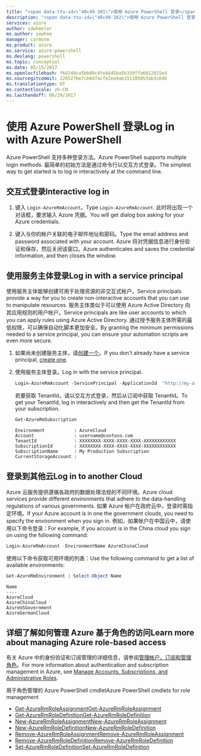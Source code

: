 ```yaml
---
title: "<span data-ttu-id=\"40c49-101\">使用 Azure PowerShell 登录</span><span class=\"sxs-lookup\"><span data-stu-id=\"40c49-101\">Log in with Azure PowerShell</span></span>"
description: "<span data-ttu-id=\"40c49-102\">使用 Azure PowerShell 登录</span><span class=\"sxs-lookup\"><span data-stu-id=\"40c49-102\">Log in with Azure PowerShell</span></span>"
services: azure
author: sdwheeler
ms.author: sewhee
manager: carmonm
ms.product: azure
ms.service: azure-powershell
ms.devlang: powershell
ms.topic: conceptual
ms.date: 05/15/2017
ms.openlocfilehash: f6d249ca5bb09c4fe8445ba5b339ffa6012815ed
ms.sourcegitcommit: 226527be7cb647acfe2ea9ab151185053ab3c6db
ms.translationtype: HT
ms.contentlocale: zh-CN
ms.lasthandoff: 06/29/2017
---
```

# <span data-ttu-id="40c49-103">使用 Azure PowerShell 登录</span><span class="sxs-lookup"><span data-stu-id="40c49-103">Log in with Azure PowerShell</span></span>
<a id="log-in-with-azure-powershell" class="xliff"></a>

<span data-ttu-id="40c49-104">Azure PowerShell 支持多种登录方法。</span><span class="sxs-lookup"><span data-stu-id="40c49-104">Azure PowerShell supports multiple login methods.</span></span> <span data-ttu-id="40c49-105">最简单的初始方法是通过命令行以交互方式登录。</span><span class="sxs-lookup"><span data-stu-id="40c49-105">The simplest way to get started is to log in interactively at the command line.</span></span>

## <span data-ttu-id="40c49-106">交互式登录</span><span class="sxs-lookup"><span data-stu-id="40c49-106">Interactive log in</span></span>
<a id="interactive-log-in" class="xliff"></a>

1. <span data-ttu-id="40c49-107">键入 `Login-AzureRmAccount`。</span><span class="sxs-lookup"><span data-stu-id="40c49-107">Type `Login-AzureRmAccount`.</span></span> <span data-ttu-id="40c49-108">此时将出现一个对话框，要求输入 Azure 凭据。</span><span class="sxs-lookup"><span data-stu-id="40c49-108">You will get dialog box asking for your Azure credentials.</span></span>

2. <span data-ttu-id="40c49-109">键入与你的帐户关联的电子邮件地址和密码。</span><span class="sxs-lookup"><span data-stu-id="40c49-109">Type the email address and password associated with your account.</span></span> <span data-ttu-id="40c49-110">Azure 将对凭据信息进行身份验证和保存，然后关闭该窗口。</span><span class="sxs-lookup"><span data-stu-id="40c49-110">Azure authenticates and saves the credential information, and then closes the window.</span></span>

## <span data-ttu-id="40c49-111">使用服务主体登录</span><span class="sxs-lookup"><span data-stu-id="40c49-111">Log in with a service principal</span></span>
<a id="log-in-with-a-service-principal" class="xliff"></a>

<span data-ttu-id="40c49-112">使用服务主体能够创建可用于处理资源的非交互式帐户。</span><span class="sxs-lookup"><span data-stu-id="40c49-112">Service principals provide a way for you to create non-interactive accounts that you can use to manipulate resources.</span></span> <span data-ttu-id="40c49-113">服务主体类似于可以使用 Azure Active Directory 向其应用规则的用户帐户。</span><span class="sxs-lookup"><span data-stu-id="40c49-113">Service principals are like user accounts to which you can apply rules using Azure Active Directory.</span></span> <span data-ttu-id="40c49-114">通过授予服务主体所需的最低权限，可以确保自动化脚本更加安全。</span><span class="sxs-lookup"><span data-stu-id="40c49-114">By granting the minimum permissions needed to a service principal, you can ensure your automation scripts are even more secure.</span></span>

1. <span data-ttu-id="40c49-115">如果尚未创建服务主体，请[创建一个](create-azure-service-principal-azureps.md)。</span><span class="sxs-lookup"><span data-stu-id="40c49-115">If you don't already have a service principal, [create one](create-azure-service-principal-azureps.md).</span></span>

2. <span data-ttu-id="40c49-116">使用服务主体登录。</span><span class="sxs-lookup"><span data-stu-id="40c49-116">Log in with the service principal.</span></span>

    ```powershell
    Login-AzureRmAccount -ServicePrincipal -ApplicationId  "http://my-app" -Credential $pscredential -TenantId $tenantid
    ```

    <span data-ttu-id="40c49-117">若要获取 TenantId，请以交互方式登录，然后从订阅中获取 TenantId。</span><span class="sxs-lookup"><span data-stu-id="40c49-117">To get your TenantId, log in interactively and then get the TenantId from your subscription.</span></span>

    ```powershell
    Get-AzureRmSubscription
    ```

    ```
    Environment           : AzureCloud
    Account               : username@contoso.com
    TenantId              : XXXXXXXX-XXXX-XXXX-XXXX-XXXXXXXXXXXX
    SubscriptionId        : XXXXXXXX-XXXX-XXXX-XXXX-XXXXXXXXXXXX
    SubscriptionName      : My Production Subscription
    CurrentStorageAccount :
    ```

## <span data-ttu-id="40c49-118">登录到其他云</span><span class="sxs-lookup"><span data-stu-id="40c49-118">Log in to another Cloud</span></span>
<a id="log-in-to-another-cloud" class="xliff"></a>

<span data-ttu-id="40c49-119">Azure 云服务提供遵循各政府的数据处理法规的不同环境。</span><span class="sxs-lookup"><span data-stu-id="40c49-119">Azure cloud services provide different environments that adhere to the data-handling regulations of various governments.</span></span> <span data-ttu-id="40c49-120">如果 Azure 帐户在政府云中，登录时需指定环境。</span><span class="sxs-lookup"><span data-stu-id="40c49-120">If your Azure account is in one the government clouds, you need to specify the environment when you sign in.</span></span> <span data-ttu-id="40c49-121">例如，如果帐户在中国云中，请使用以下命令登录：</span><span class="sxs-lookup"><span data-stu-id="40c49-121">For example, if you account is in the China cloud you sign on using the following command:</span></span>

```powershell
Login-AzureRmAccount -EnvironmentName AzureChinaCloud
```

<span data-ttu-id="40c49-122">使用以下命令获取可用环境的列表：</span><span class="sxs-lookup"><span data-stu-id="40c49-122">Use the following command to get a list of available environments:</span></span>

```powershell
Get-AzureRmEnvironment | Select-Object Name
```

```
Name
----
AzureCloud
AzureChinaCloud
AzureUSGovernment
AzureGermanCloud
```

## <span data-ttu-id="40c49-123">详细了解如何管理 Azure 基于角色的访问</span><span class="sxs-lookup"><span data-stu-id="40c49-123">Learn more about managing Azure role-based access</span></span>
<a id="learn-more-about-managing-azure-role-based-access" class="xliff"></a>

<span data-ttu-id="40c49-124">有关 Azure 中的身份验证和订阅管理的详细信息，请参阅[管理帐户、订阅和管理角色](/azure/active-directory/role-based-access-control-configure)。</span><span class="sxs-lookup"><span data-stu-id="40c49-124">For more information about authentication and subscription management in Azure, see [Manage Accounts, Subscriptions, and Administrative Roles](/azure/active-directory/role-based-access-control-configure).</span></span>

<span data-ttu-id="40c49-125">用于角色管理的 Azure PowerShell cmdlet</span><span class="sxs-lookup"><span data-stu-id="40c49-125">Azure PowerShell cmdlets for role management</span></span>

* [<span data-ttu-id="40c49-126">Get-AzureRmRoleAssignment</span><span class="sxs-lookup"><span data-stu-id="40c49-126">Get-AzureRmRoleAssignment</span></span>](/powershell/module/AzureRM.Resources/Get-AzureRmRoleAssignment)
* [<span data-ttu-id="40c49-127">Get-AzureRmRoleDefinition</span><span class="sxs-lookup"><span data-stu-id="40c49-127">Get-AzureRmRoleDefinition</span></span>](/powershell/module/AzureRM.Resources/Get-AzureRmRoleDefinition)
* [<span data-ttu-id="40c49-128">New-AzureRmRoleAssignment</span><span class="sxs-lookup"><span data-stu-id="40c49-128">New-AzureRmRoleAssignment</span></span>](/powershell/module/AzureRM.Resources/New-AzureRmRoleAssignment)
* [<span data-ttu-id="40c49-129">New-AzureRmRoleDefinition</span><span class="sxs-lookup"><span data-stu-id="40c49-129">New-AzureRmRoleDefinition</span></span>](/powershell/module/AzureRM.Resources/New-AzureRmRoleDefinition)
* [<span data-ttu-id="40c49-130">Remove-AzureRmRoleAssignment</span><span class="sxs-lookup"><span data-stu-id="40c49-130">Remove-AzureRmRoleAssignment</span></span>](/powershell/module/AzureRM.Resources/Remove-AzureRmRoleAssignment)
* [<span data-ttu-id="40c49-131">Remove-AzureRmRoleDefinition</span><span class="sxs-lookup"><span data-stu-id="40c49-131">Remove-AzureRmRoleDefinition</span></span>](/powershell/module/AzureRM.Resources/Remove-AzureRmRoleDefinition)
* [<span data-ttu-id="40c49-132">Set-AzureRmRoleDefinition</span><span class="sxs-lookup"><span data-stu-id="40c49-132">Set-AzureRmRoleDefinition</span></span>](/powershell/moduel/AzureRM.Resources/Set-AzureRmRoleDefinition)
